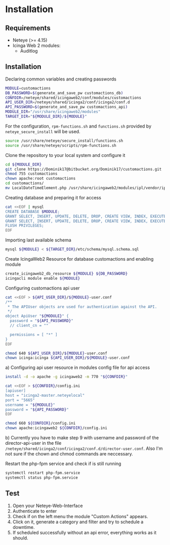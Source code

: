 # Installation

## Requirements
* Neteye (>= 4.15)
* Icinga Web 2 modules:
	* Auditlog

## Installation

Declaring common variables and creating passwords

```bash
MODULE=customactions
DB_PASSWORD=$(generate_and_save_pw customactions_db)
CONFDIR=/neteye/shared/icingaweb2/conf/modules/customactions
API_USER_DIR=/neteye/shared/icinga2/conf/icinga2/conf.d
API_PASSWORD=$(generate_and_save_pw customactions_api)
MODULE_DIR="/usr/share/icingaweb2/modules"
TARGET_DIR="${MODULE_DIR}/${MODULE}"
```

For the configuration, `rpm-functions.sh` and `functions.sh` provided by `neteye_secure_install` will be used.

```bash
source /usr/share/neteye/secure_install/functions.sh
source /usr/share/neteye/scripts/rpm-functions.sh
```

Clone the repository to your local system and configure it

```bash
cd ${MODULE_DIR}
git clone https://Dominik17@bitbucket.org/Dominik17/customactions.git
chmod 755 customactions
chown apache:root customactions
cd customactions/
mv LocalDateTimeElement.php /usr/share/icingaweb2/modules/ipl/vendor/ipl/html/src/FormElement/
```

Creating database and preparing it for access

```bash
cat <<EOF | mysql
CREATE DATABASE $MODULE;
GRANT SELECT, INSERT, UPDATE, DELETE, DROP, CREATE VIEW, INDEX, EXECUTE ON ${MODULE}.* TO '${MODULE}'@'localhost' IDENTIFIED BY '${DB_PASSWORD}';
GRANT SELECT, INSERT, UPDATE, DELETE, DROP, CREATE VIEW, INDEX, EXECUTE ON ${MODULE}.* TO '${MODULE}'@'%' IDENTIFIED BY '${DB_PASSWORD}';
FLUSH PRIVILEGES;
EOF
```

Importing last available schema

```bash
mysql ${MODULE} < ${TARGET_DIR}/etc/schema/mysql.schema.sql
```

Create IcingaWeb2 Resource for database customactions and enabling module

```bash
create_icingaweb2_db_resource ${MODULE} ${DB_PASSWORD}
icingacli module enable ${MODULE}
```

Configuring customactions api user

```bash
cat <<EOF > ${API_USER_DIR}/${MODULE}-user.conf
/**
 * The APIUser objects are used for authentication against the API.
 */
object ApiUser "${MODULE}" {
  password = "${API_PASSWORD}"
  // client_cn = ""

  permissions = [ "*" ]
}
EOF

chmod 640 ${API_USER_DIR}/${MODULE}-user.conf
chown icinga:icinga ${API_USER_DIR}/${MODULE}-user.conf
```

a) Configuring api user resource in modules config file for api access

```bash
install -d -o apache -g icingaweb2 -m 770 "${CONFDIR}"

cat <<EOF > ${CONFDIR}/config.ini
[apiuser]
host = "icinga2-master.neteyelocal"
port = "5665"
username = "${MODULE}"
password = "${API_PASSWORD}"
EOF

chmod 660 ${CONFDIR}/config.ini
chown apache:icingaweb2 ${CONFDIR}/config.ini
```

b) Currently you have to make step 9 with username and password of the director-api-user in the file `/neteye/shared/icinga2/conf/icinga2/conf.d/director-user.conf`. Also I'm not sure if the chown and chmod commands are neccessary.

Restart the php-fpm service and check if is still running

```bash
systemctl restart php-fpm.service
systemctl status php-fpm.service
```

## Test
1. Open your Neteye-Web-Interface
2. Authenticate to enter
3. Check if on the left menu the module "Custom Actions" appears.
4. Click on it, generate a category and filter and try to schedule a downtime.
5. If scheduled successfully without an api error, everything works as it should.
